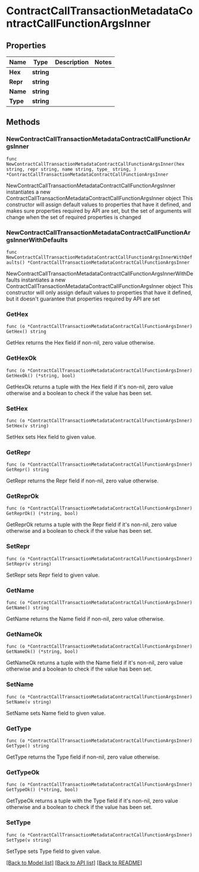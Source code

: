 # ContractCallTransactionMetadataContractCallFunctionArgsInner

## Properties

Name | Type | Description | Notes
------------ | ------------- | ------------- | -------------
**Hex** | **string** |  | 
**Repr** | **string** |  | 
**Name** | **string** |  | 
**Type** | **string** |  | 

## Methods

### NewContractCallTransactionMetadataContractCallFunctionArgsInner

`func NewContractCallTransactionMetadataContractCallFunctionArgsInner(hex string, repr string, name string, type_ string, ) *ContractCallTransactionMetadataContractCallFunctionArgsInner`

NewContractCallTransactionMetadataContractCallFunctionArgsInner instantiates a new ContractCallTransactionMetadataContractCallFunctionArgsInner object
This constructor will assign default values to properties that have it defined,
and makes sure properties required by API are set, but the set of arguments
will change when the set of required properties is changed

### NewContractCallTransactionMetadataContractCallFunctionArgsInnerWithDefaults

`func NewContractCallTransactionMetadataContractCallFunctionArgsInnerWithDefaults() *ContractCallTransactionMetadataContractCallFunctionArgsInner`

NewContractCallTransactionMetadataContractCallFunctionArgsInnerWithDefaults instantiates a new ContractCallTransactionMetadataContractCallFunctionArgsInner object
This constructor will only assign default values to properties that have it defined,
but it doesn't guarantee that properties required by API are set

### GetHex

`func (o *ContractCallTransactionMetadataContractCallFunctionArgsInner) GetHex() string`

GetHex returns the Hex field if non-nil, zero value otherwise.

### GetHexOk

`func (o *ContractCallTransactionMetadataContractCallFunctionArgsInner) GetHexOk() (*string, bool)`

GetHexOk returns a tuple with the Hex field if it's non-nil, zero value otherwise
and a boolean to check if the value has been set.

### SetHex

`func (o *ContractCallTransactionMetadataContractCallFunctionArgsInner) SetHex(v string)`

SetHex sets Hex field to given value.


### GetRepr

`func (o *ContractCallTransactionMetadataContractCallFunctionArgsInner) GetRepr() string`

GetRepr returns the Repr field if non-nil, zero value otherwise.

### GetReprOk

`func (o *ContractCallTransactionMetadataContractCallFunctionArgsInner) GetReprOk() (*string, bool)`

GetReprOk returns a tuple with the Repr field if it's non-nil, zero value otherwise
and a boolean to check if the value has been set.

### SetRepr

`func (o *ContractCallTransactionMetadataContractCallFunctionArgsInner) SetRepr(v string)`

SetRepr sets Repr field to given value.


### GetName

`func (o *ContractCallTransactionMetadataContractCallFunctionArgsInner) GetName() string`

GetName returns the Name field if non-nil, zero value otherwise.

### GetNameOk

`func (o *ContractCallTransactionMetadataContractCallFunctionArgsInner) GetNameOk() (*string, bool)`

GetNameOk returns a tuple with the Name field if it's non-nil, zero value otherwise
and a boolean to check if the value has been set.

### SetName

`func (o *ContractCallTransactionMetadataContractCallFunctionArgsInner) SetName(v string)`

SetName sets Name field to given value.


### GetType

`func (o *ContractCallTransactionMetadataContractCallFunctionArgsInner) GetType() string`

GetType returns the Type field if non-nil, zero value otherwise.

### GetTypeOk

`func (o *ContractCallTransactionMetadataContractCallFunctionArgsInner) GetTypeOk() (*string, bool)`

GetTypeOk returns a tuple with the Type field if it's non-nil, zero value otherwise
and a boolean to check if the value has been set.

### SetType

`func (o *ContractCallTransactionMetadataContractCallFunctionArgsInner) SetType(v string)`

SetType sets Type field to given value.



[[Back to Model list]](../README.md#documentation-for-models) [[Back to API list]](../README.md#documentation-for-api-endpoints) [[Back to README]](../README.md)


